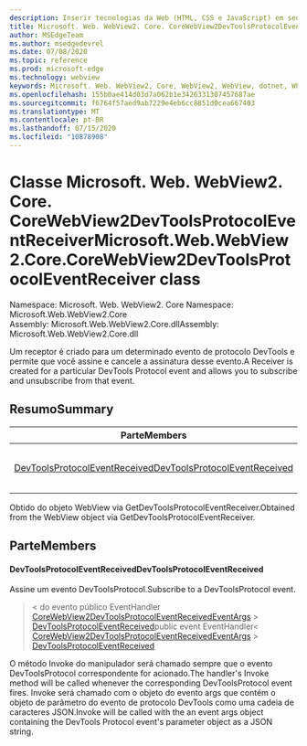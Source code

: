 ```yaml
---
description: Inserir tecnologias da Web (HTML, CSS e JavaScript) em seus aplicativos nativos com o controle WebView2 do Microsoft Edge
title: Microsoft. Web. WebView2. Core. CoreWebView2DevToolsProtocolEventReceiver
author: MSEdgeTeam
ms.author: msedgedevrel
ms.date: 07/08/2020
ms.topic: reference
ms.prod: microsoft-edge
ms.technology: webview
keywords: Microsoft. Web. WebView2, Core, WebView2, WebView, dotnet, WPF, WinForms, app, Edge, CoreWebView2, CoreWebView2Controller, controle do navegador, Edge HTML, Microsoft. Web. WebView2. Core. CoreWebView2DevToolsProtocolEventReceiver
ms.openlocfilehash: 155b0ae414d03d7a062b1e3426331307457687ae
ms.sourcegitcommit: f6764f57aed9ab7229e4eb6cc8851d0cea667403
ms.translationtype: MT
ms.contentlocale: pt-BR
ms.lasthandoff: 07/15/2020
ms.locfileid: "10878908"
---
```

# <span data-ttu-id="3786b-104">Classe Microsoft. Web. WebView2. Core. CoreWebView2DevToolsProtocolEventReceiver</span><span class="sxs-lookup"><span data-stu-id="3786b-104">Microsoft.Web.WebView2.Core.CoreWebView2DevToolsProtocolEventReceiver class</span></span> 

<span data-ttu-id="3786b-105">Namespace: Microsoft. Web. WebView2. Core </span><span class="sxs-lookup"><span data-stu-id="3786b-105">Namespace: Microsoft.Web.WebView2.Core</span></span>\
<span data-ttu-id="3786b-106">Assembly: Microsoft.Web.WebView2.Core.dll</span><span class="sxs-lookup"><span data-stu-id="3786b-106">Assembly: Microsoft.Web.WebView2.Core.dll</span></span>

<span data-ttu-id="3786b-107">Um receptor é criado para um determinado evento de protocolo DevTools e permite que você assine e cancele a assinatura desse evento.</span><span class="sxs-lookup"><span data-stu-id="3786b-107">A Receiver is created for a particular DevTools Protocol event and allows you to subscribe and unsubscribe from that event.</span></span>

## <span data-ttu-id="3786b-108">Resumo</span><span class="sxs-lookup"><span data-stu-id="3786b-108">Summary</span></span>

 <span data-ttu-id="3786b-109">Parte</span><span class="sxs-lookup"><span data-stu-id="3786b-109">Members</span></span>                        | <span data-ttu-id="3786b-110">Descrições</span><span class="sxs-lookup"><span data-stu-id="3786b-110">Descriptions</span></span>
--------------------------------|---------------------------------------------
[<span data-ttu-id="3786b-111">DevToolsProtocolEventReceived</span><span class="sxs-lookup"><span data-stu-id="3786b-111">DevToolsProtocolEventReceived</span></span>](#devtoolsprotocoleventreceived) | <span data-ttu-id="3786b-112">Assine um evento DevToolsProtocol.</span><span class="sxs-lookup"><span data-stu-id="3786b-112">Subscribe to a DevToolsProtocol event.</span></span>

<span data-ttu-id="3786b-113">Obtido do objeto WebView via GetDevToolsProtocolEventReceiver.</span><span class="sxs-lookup"><span data-stu-id="3786b-113">Obtained from the WebView object via GetDevToolsProtocolEventReceiver.</span></span>

## <span data-ttu-id="3786b-114">Parte</span><span class="sxs-lookup"><span data-stu-id="3786b-114">Members</span></span>

#### <span data-ttu-id="3786b-115">DevToolsProtocolEventReceived</span><span class="sxs-lookup"><span data-stu-id="3786b-115">DevToolsProtocolEventReceived</span></span> 

<span data-ttu-id="3786b-116">Assine um evento DevToolsProtocol.</span><span class="sxs-lookup"><span data-stu-id="3786b-116">Subscribe to a DevToolsProtocol event.</span></span>

> <span data-ttu-id="3786b-117">< do evento público EventHandler [CoreWebView2DevToolsProtocolEventReceivedEventArgs](microsoft-web-webview2-core-corewebview2devtoolsprotocoleventreceivedeventargs.md)  >  [DevToolsProtocolEventReceived](#devtoolsprotocoleventreceived)</span><span class="sxs-lookup"><span data-stu-id="3786b-117">public event EventHandler< [CoreWebView2DevToolsProtocolEventReceivedEventArgs](microsoft-web-webview2-core-corewebview2devtoolsprotocoleventreceivedeventargs.md) > [DevToolsProtocolEventReceived](#devtoolsprotocoleventreceived)</span></span>

<span data-ttu-id="3786b-118">O método Invoke do manipulador será chamado sempre que o evento DevToolsProtocol correspondente for acionado.</span><span class="sxs-lookup"><span data-stu-id="3786b-118">The handler's Invoke method will be called whenever the corresponding DevToolsProtocol event fires.</span></span> <span data-ttu-id="3786b-119">Invoke será chamado com o objeto do evento args que contém o objeto de parâmetro do evento de protocolo DevTools como uma cadeia de caracteres JSON.</span><span class="sxs-lookup"><span data-stu-id="3786b-119">Invoke will be called with the an event args object containing the DevTools Protocol event's parameter object as a JSON string.</span></span>

